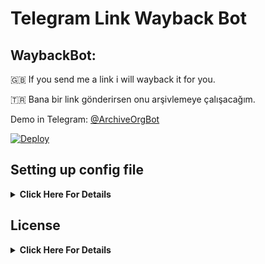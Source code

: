# Telegram Link Wayback Bot

## WaybackBot:

🇬🇧 If you send me a link i will wayback it for you.

🇹🇷 Bana bir link gönderirsen onu arşivlemeye çalışacağım.

Demo in Telegram: [@ArchiveOrgBot](https://t.me/ArchiveOrgBot)

[![Deploy](https://www.herokucdn.com/deploy/button.svg)](https://heroku.com/deploy?template=https://github.com/HuzunluArtemis/WaybackBot)

## Setting up config file
<details>
    <summary><b>Click Here For Details</b></summary><br>
    <b>Required Variables:</b><br><br>
    
- `BOT_TOKEN`: Telegram Bot Token. Example: `3asd2a2sd32:As56das65d2as:ASd2a6s3d26as`
- `APP_ID`: Telegram App ID. Example: `32523453`
- `API_HASH`: Telegram Api Hash. Example: `asdasdas6d265asd26asd6as1das`
- `AUTH_IDS`: Auth only some groups or users. If you want public, leave it empty or give `0`. Example: `-100656 56191 -10056561`
- `BOT_USERNAME`: Your bot's username. without @. Example: `ArchiveOrgBot`

<b>Not Required Variables:</b>

- `OWNER_ID`: Bot's owner id. Send `/id` to `t.me/MissRose_bot` in private to get your id. Required for shell. If you don't want, leave it empty.
- `FORCE_SUBSCRIBE_CHANNEL`: Force subscribe channel or group. Example: `-1001327202752` or `@HuzunluArtemis`. To disable leave it empty. Do not forget to make admin your bot in forcesub channel or group.
- `CHANNEL_OR_CONTACT`: Your bot's channel or contact username. Example: `HuzunluArtemis`
- `JOIN_CHANNEL_STR`: Join channel warning string. See `config.py`.
- `AUTO_SAVE_ALL_URLS`: Save all urls instantly. Default: `False`.
- `YOU_ARE_BANNED_STR`: Banned user string. See `config.py`.
- `JOIN_BUTTON_STR`: Join button string. See `config.py`.

</details>

## License
<details>
    <summary><b>Click Here For Details</b></summary>
  <br>
  <a href="https://www.gnu.org/licenses/gpl-3.0.en.html">
  <img src="https://www.gnu.org/graphics/gplv3-127x51.png" alt="GNU GPLv3 Image">
</a>
<br>
<br>
WaybackBot is Free Software: You can use, study share and improve it at your
will. Specifically you can redistribute and/or modify it under the terms of the 
  <a href="https://www.gnu.org/licenses/gpl.html">GNU General Public License</a> 
  as published by the Free Software Foundation, either version 3 of the License, 
  or (at your option) any later version.
</details>
